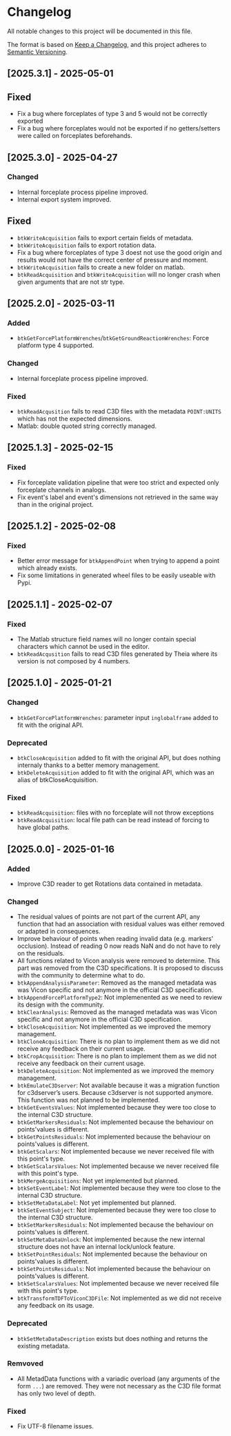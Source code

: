 # Changelog
All notable changes to this project will be documented in this file.

The format is based on [Keep a Changelog](https://keepachangelog.com/en/1.0.0/),
and this project adheres to [Semantic Versioning](https://semver.org/spec/v2.0.0.html).

## [2025.3.1] - 2025-05-01

## Fixed
- Fix a bug where forceplates of type 3 and 5 would not be correctly exported
- Fix a bug where forceplates would not be exported if no getters/setters were called on forceplates beforehands.

## [2025.3.0] - 2025-04-27

### Changed
- Internal forceplate process pipeline improved.
- Internal export system improved. 

## Fixed
- `btkWriteAcquisition` fails to export certain fields of metadata.
- `btkWriteAcquisition` fails to export rotation data.
- Fix a bug where forceplates of type 3 doest not use the good origin and results would not have the correct center of pressure and moment.
- `btkWriteAcquisition` fails to create a new folder on matlab.
- `btkReadAcquisition` and `btkWriteAcquisition` will no longer crash when given arguments that are not str type.

## [2025.2.0] - 2025-03-11

### Added
- `btkGetForcePlatformWrenches`/`btkGetGroundReactionWrenches`: Force platform type 4 supported.

### Changed
- Internal forceplate process pipeline improved.

### Fixed
- `btkReadAcqusition` fails to read C3D files with the metadata `POINT:UNITS` which has not the expected dimensions.
- Matlab: double quoted string correctly managed.

## [2025.1.3] - 2025-02-15

### Fixed
- Fix forceplate validation pipeline that were too strict and expected only forceplate channels in analogs.
- Fix event's label and event's dimensions not retrieved in the same way than in the original project.

## [2025.1.2] - 2025-02-08

### Fixed
- Better error message for `btkAppendPoint` when trying to append a point which already exists.
- Fix some limitations in generated wheel files to be easily useable with Pypi.

## [2025.1.1] - 2025-02-07

### Fixed
- The Matlab structure field names will no longer contain special characters which cannot be used in the editor.
- `btkReadAcqusition` fails to read C3D files generated by Theia where its version is not composed by 4 numbers.

## [2025.1.0] - 2025-01-21

### Changed
- `btkGetForcePlatformWrenches`: parameter input `inglobalframe` added to fit with the original API.

### Deprecated
- `btkCloseAcquisition` added to fit with the original API, but does nothing internaly thanks to a better memory management.
- `btkDeleteAcquisition` added to fit with the original API, which was an alias of btkCloseAcquisition.

### Fixed
- `btkReadAcquisition`: files with no forceplate will not throw exceptions
- `btkReadAcquisition`: local file path can be read instead of forcing to have global paths.

## [2025.0.0] - 2025-01-16

### Added
- Improve C3D reader to get Rotations data contained in metadata.

### Changed
- The residual values of points are not part of the current API, any function that had an association with residual values was either removed or adapted in consequences.
- Improve behaviour of points when reading invalid data (e.g. markers' occlusion). Instead of reading 0 now reads NaN and do not have to rely on the residuals.
- All functions related to Vicon analysis were removed to determine. This part was removed from the C3D specifications. It is proposed to discuss with the community to determine what to do.
- `btkAppendAnalysisParameter`: Removed as the managed metadata was was Vicon specific and not anymore in the official C3D specification.
- `btkAppendForcePlatformType2`: Not implemenented as we need to review its design with the community.
- `btkClearAnalysis`: Removed as the managed metadata was was Vicon specific and not anymore in the official C3D specification.
- `btkCloseAcquisition`: Not implemented as we improved the memory management.
- `btkCloneAcquisition`: There is no plan to implement them as we did not receive any feedback on their current usage.
- `btkCropAcquisition`: There is no plan to implement them as we did not receive any feedback on their current usage.
- `btkDeleteAcquisition`: Not implemented as we improved the memory management.
- `btkEmulateC3Dserver`: Not available because it was a migration function for c3dserver’s users. Because c3dserver is not supported anymore. This function was not planned to be implemented.
- `btkGetEventsValues`: Not implemented because they were too close to the internal C3D structure.
- `btkGetMarkersResiduals`: Not implemented because the behaviour on points'values is different.
- `btkGetPointsResiduals`: Not implemented because the behaviour on points'values is different.
- `btkGetScalars`: Not implemented because we never received file with this point's type.
- `btkGetScalarsValues`: Not implemented because we never received file with this point's type.
- `btkMergeAcquisitions`: Not yet implemented but planned.
- `btkSetEventLabel`: Not implemented because they were too close to the internal C3D structure.
- `btkSetMetaDataLabel`: Not yet implemented but planned.
- `btkSetEventSubject`: Not implemented because they were too close to the internal C3D structure.
- `btkSetMarkersResiduals`: Not implemented because the behaviour on points'values is different.
- `btkSetMetaDataUnlock`: Not implemented because the new internal structure does not have an internal lock/unlock feature.
- `btkSetPointResiduals`: Not implemented because the behaviour on points'values is different.
- `btkSetPointsResiduals`: Not implemented because the behaviour on points'values is different.
- `btkSetScalarsValues`: Not implemented because we never received file with this point's type.
- `btkTransformTDFToViconC3DFile`: Not implemented as we did not receive any feedback on its usage.

### Deprecated
- `btkSetMetaDataDescription` exists but does nothing and returns the existing metadata.

### Remvoved
- All MetadData functions with a variadic overload (any arguments of the form `...`) are removed. They were not necessary as the C3D file format has only two level of depth.

### Fixed
- Fix UTF-8 filename issues.
